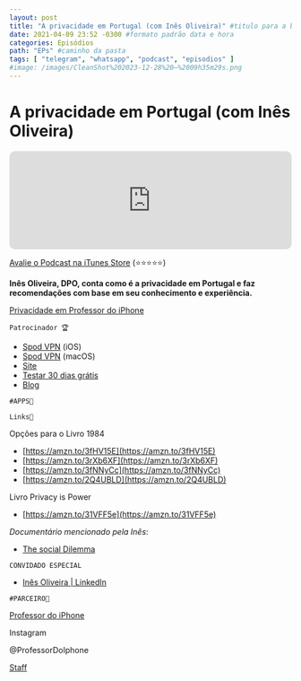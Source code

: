 ```yaml
---
layout: post
title: "A privacidade em Portugal (com Inês Oliveira)" #titulo para a barra de enderecos
date: 2021-04-09 23:52 -0300 #formato padrão data e hora
categories: Episódios
path: "EPs" #caminho da pasta
tags: [ "telegram", "whatsapp", "podcast", "episodios" ]
#image: /images/CleanShot%202023-12-28%20—%2009h35m29s.png
---
```


# A privacidade em Portugal (com Inês Oliveira)

<iframe allow="autoplay *; encrypted-media *; fullscreen *; clipboard-write" frameborder="0" height="175" style="width:100%;max-width:660px;overflow:hidden;border-radius:10px;" sandbox="allow-forms allow-popups allow-same-origin allow-scripts allow-storage-access-by-user-activation allow-top-navigation-by-user-activation" src="https://embed.podcasts.apple.com/us/podcast/podapps/id1434188907?i=1000516374799&theme=auto"></iframe>


[Avalie o Podcast na iTunes Store](https://apple.co/2vFBD0R)
(⭐️⭐️⭐️⭐️⭐️)

**Inês Oliveira, DPO, conta como é a privacidade em Portugal e faz recomendações com base em seu conhecimento e experiência.**

[Privacidade em Professor do iPhone](https://professordoiphone.com.br/category/privacidade/)

`Patrocinador 🏆`

- [Spod VPN](https://itunes.apple.com/br/app/spod-vpn-filtro-web/id1441670465) (iOS)
- [Spod VPN](https://apps.apple.com/br/app/spod-vpn-filtro-web/id1466110599) (macOS)
- [Site](https://spod.com.br) 
- [Testar 30 dias grátis](https://podapps.net/spod)  
- [Blog](https://podapps.net/spodblog) 

`#APPS📲`


`Links🔗 `

Opções para o Livro 1984  
- [https://amzn.to/3fHV15E](https://amzn.to/3fHV15E)  
- [https://amzn.to/3rXb6XF](https://amzn.to/3rXb6XF)  
- [https://amzn.to/3fNNyCc](https://amzn.to/3fNNyCc)  
- [https://amzn.to/2Q4UBLD](https://amzn.to/2Q4UBLD)  
  
Livro Privacy is Power  
- [https://amzn.to/31VFF5e](https://amzn.to/31VFF5e)  
  
_Documentário mencionado pela Inês_:  
- [The social Dilemma](https://www.netflix.com/br/title/81254224)  

`CONVIDADO ESPECIAL`
- [Inês Oliveira | LinkedIn](https://www.linkedin.com/in/inesoliveiraj/)  

`#PARCEIRO👥`

[Professor do iPhone](https://www.professordoiphone.com.br)

Instagram

@ProfessorDoIphone

[Staff](https://t.me/pdipstaff)